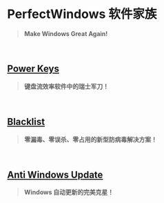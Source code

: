 # PerfectWindows 软件家族

> **Make Windows Great Again!**

<br>

## [Power Keys](https://PowerKeys.github.io)

> **键盘流效率软件中的瑞士军刀！**

<br>

## [Blacklist](https://windowsblacklist.github.io)

> **零漏毒、零误杀、零占用的新型防病毒解决方案！**

<br>

## [Anti Windows Update](Anti-Windows-Update/Anti-Windows-Update.md)

> **Windows 自动更新的完美克星！**
